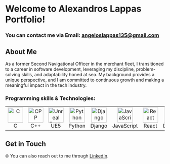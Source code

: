 # Welcome to Alexandros Lappas Portfolio!

### You can contact me via Email: angeloslappas135@gmail.com

## About Me

As a former Second Navigational Officer in the merchant fleet, I transitioned to a career in software development, leveraging my discipline,
problem-solving skills, and adaptability honed at sea. My background provides a unique perspective, and I am committed to continuous
growth and making a meaningful impact in the tech industry.

### Programming skills & Technologies:
<table>
  <tr>
    <td align="center" width="96">
      <a href="#welcome-to-alexandros-lappas-portfolio">
        <img src="https://github.com/user-attachments/assets/0a48dcde-ab2b-4824-ba62-ead8471ce5b5" width="48" height="48" alt="C" />
      </a>
      <br>C
    </td>
    <td align="center" width="96">
      <a href="#welcome-to-alexandros-lappas-portfolio">
        <img src="https://github.com/user-attachments/assets/f5ed9c85-3cc6-4fa9-a18d-7ccd6cc128fd" width="48" height="48" alt="CPP" />
      </a>
      <br>C++
    </td>
    <td align="center" width="96">
      <a href="#welcome-to-alexandros-lappas-portfolio">
       <img src="https://github.com/user-attachments/assets/f414e4c3-6e98-4f24-8380-2336f8af1a2b" width="48" height="48" alt="Unreal Engine" />
      </a>
      <br>UE5
    </td>
    <td align="center" width="96">
      <a href="#welcome-to-alexandros-lappas-portfolio">
        <img src="https://github.com/user-attachments/assets/280b58df-6ce4-4a34-845a-aefe1b9f6ef1" width="48" height="48" alt="Python" />
      </a>
      <br>Python
    </td>
    <td align="center" width="96"> 
      <a href="#welcome-to-alexandros-lappas-portfolio" >
        <img src="https://github.com/user-attachments/assets/4f99222d-b40e-4b82-851d-55f50d879d0d" width="48" height="48" alt="Django" />
      </a>
      <br>Django
    </td>
    <td align="center" width="96">
      <a href="#welcome-to-alexandros-lappas-portfolio">
        <img src="https://github.com/user-attachments/assets/409b4fa4-28e9-4df2-bd3e-aa0b0925f28f" width="48" height="48" alt="JavaScript" />
      </a>
      <br>JavaScript
    </td>
    <td align="center" width="96">
      <a href="#welcome-to-alexandros-lappas-portfolio" >
        <img src="https://github.com/user-attachments/assets/bb83a37a-f145-4cf6-af3d-c279bcfb5053" width="48" height="48" alt="React" />
      </a>
      <br>React
    </td>
    <td align="center"  width="96">
      <a href="#welcome-to-alexandros-lappas-portfolio">
        <img src="https://github.com/user-attachments/assets/dc46e786-d48f-4c07-89ed-8bb5d6ab9e44" width="48" height="48" alt="Docker" />
      </a>
      <br>Docker
    </td>
  </tr>
</table>










## Get in Touch

🌐 You can also reach out to me through [LinkedIn](www.linkedin.com/in/alexandros-lappas-18134528b).

<!---
AlexLuthor135/AlexLuthor135 is a ✨ special ✨ repository because its `README.md` (this file) appears on your GitHub profile.
You can click the Preview link to take a look at your changes.
--->
